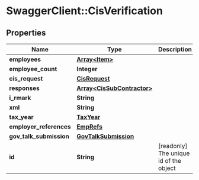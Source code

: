 # SwaggerClient::CisVerification

## Properties
Name | Type | Description | Notes
------------ | ------------- | ------------- | -------------
**employees** | [**Array&lt;Item&gt;**](Item.md) |  | [optional] 
**employee_count** | **Integer** |  | [optional] 
**cis_request** | [**CisRequest**](CisRequest.md) |  | [optional] 
**responses** | [**Array&lt;CisSubContractor&gt;**](CisSubContractor.md) |  | [optional] 
**i_rmark** | **String** |  | [optional] 
**xml** | **String** |  | [optional] 
**tax_year** | [**TaxYear**](TaxYear.md) |  | [optional] 
**employer_references** | [**EmpRefs**](EmpRefs.md) |  | [optional] 
**gov_talk_submission** | [**GovTalkSubmission**](GovTalkSubmission.md) |  | [optional] 
**id** | **String** | [readonly] The unique id of the object | [optional] 

